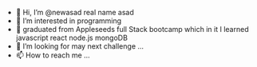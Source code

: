 - 👋 Hi, I’m @newasad real name asad
- 👀 I’m interested in programming 
- 🌱 graduated from Appleseeds full Stack bootcamp which in it I learned javascript react node.js mongoDB
- 💞️ I’m looking for may next challenge ...
- 📫 How to reach me ...

<!---
newasad/newasad is a ✨ special ✨ repository because its `README.md` (this file) appears on your GitHub profile.
You can click the Preview link to take a look at your changes.
--->
